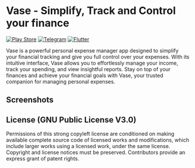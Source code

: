 # Vase - Simplify, Track and Control your finance
<a href="https://play.google.com/store/apps/details?id=com.github.nullhandler.vase">![Play Store](https://img.shields.io/badge/Google_Play-414141?style=for-the-badge&logo=google-play&logoColor=red)</a>
<a href="https://t.me/vase_flutter">![Telegram](https://img.shields.io/badge/Telegram-2CA5E0?style=for-the-badge&logo=telegram&logoColor=white)</a>
<a href="https://github.com/nullhandler/vase">![Flutter](https://img.shields.io/badge/Flutter-%2302569B.svg?style=for-the-badge&logo=Flutter&logoColor=white)</a>

Vase is a powerful personal expense manager app designed to simplify your financial tracking and give you full control over your expenses. With its intuitive interface, Vase allows you to effortlessly manage your income, track your spending, and view insightful reports. Stay on top of your finances and achieve your financial goals with Vase, your trusted companion for managing personal expenses.

## Screenshots

## License (GNU Public License V3.0)

Permissions of this strong copyleft license are conditioned on making available complete source code of licensed works and modifications, which include larger works using a licensed work, under the same license. Copyright and license notices must be preserved. Contributors provide an express grant of patent rights.
